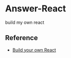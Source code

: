 # Answer-React

build my own react

## Reference

- [Build your own React](https://pomb.us/build-your-own-react/)
